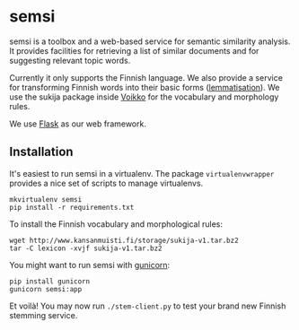 semsi
=====

semsi is a toolbox and a web-based service for semantic similarity analysis.
It provides facilities for retrieving a list of similar documents and
for suggesting relevant topic words.

Currently it only supports the Finnish language. We also provide a service
for transforming Finnish words into their basic forms
([lemmatisation](http://en.wikipedia.org/wiki/Lemmatisation)). We use
the sukija package inside [Voikko](http://voikko.sourceforge.net/) for the
vocabulary and morphology rules.

We use [Flask](http://flask.pocoo.org/) as our web framework.

Installation
------------

It's easiest to run semsi in a virtualenv. The package `virtualenvwrapper`
provides a nice set of scripts to manage virtualenvs.

    mkvirtualenv semsi
    pip install -r requirements.txt

To install the Finnish vocabulary and morphological rules:

    wget http://www.kansanmuisti.fi/storage/sukija-v1.tar.bz2
    tar -C lexicon -xvjf sukija-v1.tar.bz2

You might want to run semsi with [gunicorn](http://gunicorn.org/):

    pip install gunicorn
    gunicorn semsi:app

Et voilà! You may now run `./stem-client.py` to test your brand new
Finnish stemming service.
